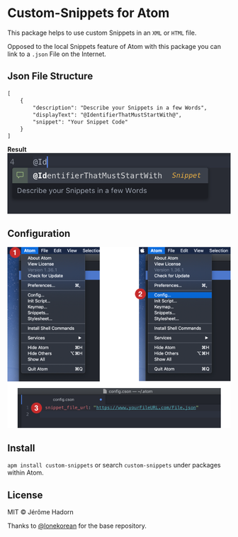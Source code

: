 # Custom-Snippets for Atom

This package helps to use custom Snippets in an ```XML``` or ```HTML```  file.

Opposed to the local Snippets feature of Atom with this package you can link to a ```.json``` File on the Internet.

## Json File Structure
```
[
    {
        "description": "Describe your Snippets in a few Words",
        "displayText": "@IdentifierThatMustStartWith@",
        "snippet": "Your Snippet Code"
    }
]
```
**Result**
![Result](images/Snippet-Preview.png)

## Configuration
![Result](images/config.png)

## Install
```apm install custom-snippets``` or search ```custom-snippets``` under packages within Atom.

## License
MIT © Jérôme Hadorn

Thanks to [@lonekorean](https://github.com/lonekorean "lonekorean GitHub Page") for the base repository.
